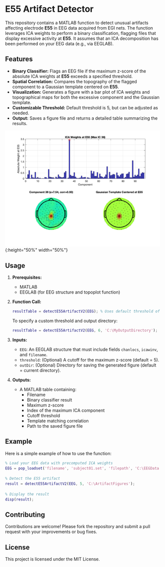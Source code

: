 # E55 Artifact Detector

This repository contains a MATLAB function to detect unusual artifacts affecting electrode **E55** in EEG data acquired from EGI nets. The function leverages ICA weights to perform a binary classification, flagging files that display excessive activity at **E55**. It assumes that an ICA decomposition has been performed on your EEG data (e.g., via EEGLAB).

## Features

- **Binary Classifier:** Flags an EEG file if the maximum z-score of the absolute ICA weights at **E55** exceeds a specified threshold.
- **Spatial Correlation:** Compares the topography of the flagged component to a Gaussian template centered on **E55**.
- **Visualization:** Generates a figure with a bar plot of ICA weights and topographical maps for both the excessive component and the Gaussian template.
- **Customizable Threshold:** Default threshold is 5, but can be adjusted as needed.
- **Output:** Saves a figure file and returns a detailed table summarizing the results.

![Generated Output](Example_ExcessiveICAComponentAnalysis.png){:height="50%" width="50%"}

## Usage

1. **Prerequisites:**
   - MATLAB
   - EEGLAB (for EEG structure and topoplot function)

2. **Function Call:**

   ```matlab
   resultTable = detectE55ArtifactV2(EEG); % Uses default threshold of 5 and current folder for output
   ```

   To specify a custom threshold and output directory:

   ```matlab
   resultTable = detectE55ArtifactV2(EEG, 6, 'C:\MyOutputDirectory');
   ```

3. **Inputs:**
   - `EEG`: An EEGLAB structure that must include fields `chanlocs`, `icawinv`, and `filename`.
   - `threshold`: (Optional) A cutoff for the maximum z-score (default = 5).
   - `outDir`: (Optional) Directory for saving the generated figure (default = current directory).

4. **Outputs:**
   - A MATLAB table containing:
     - Filename
     - Binary classifier result
     - Maximum z-score
     - Index of the maximum ICA component
     - Cutoff threshold
     - Template matching correlation
     - Path to the saved figure file

## Example

Here is a simple example of how to use the function:

```matlab
% Load your EEG data with precomputed ICA weights
EEG = pop_loadset('filename', 'subject01.set', 'filepath', 'C:\EEGData');

% Detect the E55 artifact
result = detectE55ArtifactV2(EEG, 5, 'C:\ArtifactFigures');

% Display the result
disp(result);
```

## Contributing

Contributions are welcome! Please fork the repository and submit a pull request with your improvements or bug fixes.

## License

This project is licensed under the MIT License.
